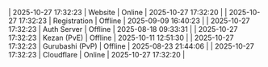 | 2025-10-27 17:32:23 | Website | Online | 2025-10-27 17:32:20 |
| 2025-10-27 17:32:23 | Registration | Offline | 2025-09-09 16:40:23 |
| 2025-10-27 17:32:23 | Auth Server | Offline | 2025-08-18 09:33:31 |
| 2025-10-27 17:32:23 | Kezan (PvE) | Offline | 2025-10-11 12:51:30 |
| 2025-10-27 17:32:23 | Gurubashi (PvP) | Offline | 2025-08-23 21:44:06 |
| 2025-10-27 17:32:23 | Cloudflare | Online | 2025-10-27 17:32:20 |
